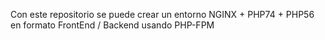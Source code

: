 Con este repositorio se puede crear un entorno NGINX + PHP74 + PHP56 en formato FrontEnd / Backend usando PHP-FPM
